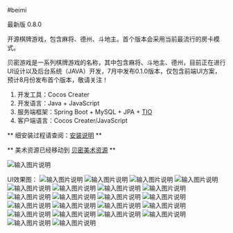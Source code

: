 #beimi 

最新版 0.8.0

开源棋牌游戏，包含麻将、德州、斗地主。首个版本会采用当前最流行的房卡模式。

贝密游戏是一系列棋牌游戏的名称，其中包含麻将、斗地主、德州，目前正在进行UI设计以及后台系统（JAVA）开发，7月中发布0.1.0版本，仅包含前端UI方案，预计8月份发布首个版本，敬请关注！


1. 开发工具：Cocos Creater
1. 开发语言：Java + JavaScript
1. 服务端框架：Spring Boot + MySQL + JPA + [TIO](https://gitee.com/tywo45/t-io)
1. 客户端语言：Cocos Creater/JavaScript

 **
细安装过程请查阅：[安装说明](INSTALL.md)
 ** 


 ** 
美术资源已经移动到 [贝密美术资源](https://gitee.com/beimi_admin/beimi-psd)
 ** 


![输入图片说明](https://gitee.com/uploads/images/2018/0108/081612_5e29673b_1387891.jpeg "qrcode_for_gh_b21c83fa3ff9_344.jpg")

UI效果图：
![输入图片说明](https://git.oschina.net/uploads/images/2017/0719/192826_1d6f397f_1387891.png "屏幕截图.png")
![输入图片说明](https://git.oschina.net/uploads/images/2017/0709/131509_9a969010_1387891.jpeg "在这里输入图片标题")
![输入图片说明](https://git.oschina.net/uploads/images/2017/0719/192845_5526c6bf_1387891.png "屏幕截图.png")
![输入图片说明](https://git.oschina.net/uploads/images/2017/0719/192900_a0dee563_1387891.png "屏幕截图.png")
![输入图片说明](https://gitee.com/uploads/images/2018/0207/195255_ad05a8cb_1387891.jpeg "效果图-纯图片.jpg")
![输入图片说明](https://gitee.com/uploads/images/2018/0207/195243_390b844f_1387891.jpeg "效果图-纯文字.jpg")
![输入图片说明](https://gitee.com/uploads/images/2018/0207/195305_d45d0091_1387891.jpeg "效果图-转盘.jpg")
![输入图片说明](https://gitee.com/uploads/images/2018/0207/195314_2d4e051d_1387891.jpeg "效果图-转盘-领取.jpg")
![输入图片说明](https://gitee.com/uploads/images/2018/0207/195452_1490c010_1387891.jpeg "满领.jpg")
![输入图片说明](https://gitee.com/uploads/images/2018/0207/195459_8beb47dd_1387891.jpeg "首充.jpg")
![输入图片说明](https://gitee.com/uploads/images/2018/0207/195514_8527196e_1387891.jpeg "效果图-商城1.jpg")
![输入图片说明](https://gitee.com/uploads/images/2018/0207/195506_4dd396c1_1387891.jpeg "效果图-商城.jpg")
![输入图片说明](https://gitee.com/uploads/images/2018/0207/195522_68ecf0c7_1387891.jpeg "效果图-商城2.jpg")
![输入图片说明](https://gitee.com/uploads/images/2018/0207/195529_ae17e344_1387891.jpeg "效果图-商城3.jpg")
![输入图片说明](https://gitee.com/uploads/images/2018/0207/195537_a4b8cde8_1387891.jpeg "效果图-商城4.jpg")
![输入图片说明](https://gitee.com/uploads/images/2018/0207/195544_7185acc6_1387891.jpeg "效果图-商城5.jpg")
![输入图片说明](https://git.oschina.net/uploads/images/2017/0719/192913_d65bc3cd_1387891.png "屏幕截图.png")
![输入图片说明](https://git.oschina.net/uploads/images/2017/0719/192926_298b49ff_1387891.png "屏幕截图.png")
![输入图片说明](https://git.oschina.net/uploads/images/2017/0719/192938_28a2548f_1387891.png "屏幕截图.png")
![输入图片说明](https://git.oschina.net/uploads/images/2017/0719/192954_eeba8b49_1387891.png "屏幕截图.png")
![输入图片说明](https://git.oschina.net/uploads/images/2017/0719/193004_066f1ad5_1387891.png "屏幕截图.png")
![输入图片说明](https://git.oschina.net/uploads/images/2017/0709/131509_9a969010_1387891.jpeg "在这里输入图片标题")
